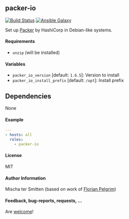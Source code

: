 ## packer-io

[![Build Status](https://travis-ci.org/Oefenweb/ansible-packer-io.svg?branch=master)](https://travis-ci.org/Oefenweb/ansible-packer-io)
[![Ansible Galaxy](http://img.shields.io/badge/ansible--galaxy-packer--io-blue.svg)](https://galaxy.ansible.com/Oefenweb/packer-io)

Set up [Packer](https://packer.io/) by HashiCorp in Debian-like systems.

#### Requirements

* `unzip` (will be installed)

#### Variables

* `packer_io_version` [default: `1.6.5`]: Version to install
* `packer_io_install_prefix` [default: `/opt`]: Install prefix

## Dependencies

None

#### Example

```yaml
---
- hosts: all
  roles:
    - packer-io
```

#### License

MIT

#### Author Information

Mischa ter Smitten (based on work of [Florian Pelgrim](https://github.com/craneworks))

#### Feedback, bug-reports, requests, ...

Are [welcome](https://github.com/Oefenweb/ansible-packer-io/issues)!
